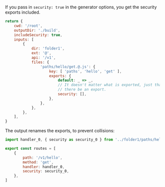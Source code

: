 If you pass in `security: true` in the generator options, you get the security exports included.

```js #config
return {
	cwd: '/root',
	outputDir: './build',
	includeSecurity: true,
	inputs: [
		{
			dir: 'folder1',
			ext: '@',
			api: '/v1',
			files: {
				'paths/hello/get.@.js': {
					key: [ 'paths', 'hello', 'get' ],
					exports: {
						default: _ => _,
						// It doesn't matter what is exported, just that
						// there be an export.
						security: [],
					},
				},
			},
		},
	],
}
```

The output renames the exports, to prevent collisions:

```js #expected
import handler_0, { security as security_0 } from '../folder1/paths/hello/get.@.js'

export const routes = [
	{
		path: '/v1/hello',
		method: 'get',
		handler: handler_0,
		security: security_0,
	},
]

```

